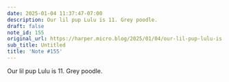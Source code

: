 ```yaml
---
date: 2025-01-04 11:37:47-07:00
description: Our lil pup Lulu is 11. Grey poodle.
draft: false
note_id: 155
original_url: https://harper.micro.blog/2025/01/04/our-lil-pup-lulu-is.html
sub_title: Untitled
title: 'Note #155'
---
```


Our lil pup Lulu is 11. Grey poodle.